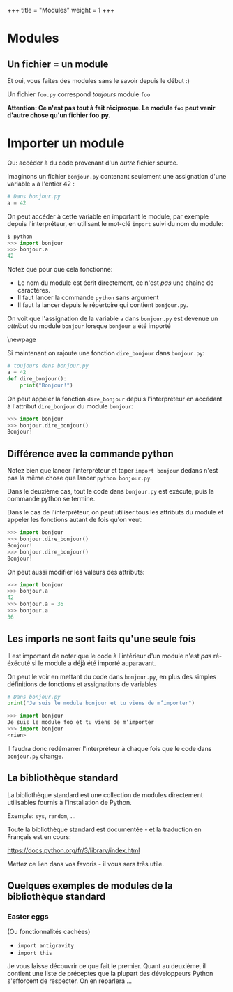 +++
title = "Modules"
weight = 1
+++

# Modules

## Un fichier = un module

Et oui, vous faites des modules sans le savoir depuis le début :)

Un fichier `foo.py` correspond *toujours* module `foo`

**Attention: Ce n'est pas tout à fait réciproque. Le module `foo` peut venir d'autre chose
qu'un fichier foo.py.**

# Importer un module

Ou: accéder à du code provenant d'un *autre* fichier source.

Imaginons un fichier `bonjour.py` contenant seulement une assignation
d'une variable `a` à l'entier 42 :

```python
# Dans bonjour.py
a = 42
```

On peut accéder à cette variable en important le module, par
exemple depuis l'interpréteur, en utilisant le mot-clé `import`
suivi du nom du module:

```python
$ python
>>> import bonjour
>>> bonjour.a
42
```

Notez que pour que cela fonctionne:

* Le nom du module est écrit directement, ce n'est *pas* une
  chaîne de caractères.
* Il faut lancer la commande `python` sans argument
* Il faut la lancer depuis le répertoire qui contient `bonjour.py`.

On voit que l'assignation de la variable `a` dans `bonjour.py` est devenue
un *attribut* du module `bonjour` lorsque `bonjour` a été importé

\newpage

Si maintenant on rajoute une fonction `dire_bonjour` dans `bonjour.py`:

```python
# toujours dans bonjour.py
a = 42
def dire_bonjour():
    print("Bonjour!")
```

On peut appeler la fonction `dire_bonjour` depuis l'interpréteur en accédant
à l'attribut `dire_bonjour` du module `bonjour`:

```python
>>> import bonjour
>>> bonjour.dire_bonjour()
Bonjour!
```

## Différence avec la commande python

Notez bien que lancer l'interpréteur et taper `import bonjour` dedans n'est pas
la même chose que lancer `python bonjour.py`.

Dans le deuxième cas, tout le code dans `bonjour.py` est exécuté, puis la commande python
se termine.

Dans le cas de l'interpréteur, on peut utiliser tous les attributs du module et appeler
les fonctions autant de fois qu'on veut:

```python
>>> import bonjour
>>> bonjour.dire_bonjour()
Bonjour!
>>> bonjour.dire_bonjour()
Bonjour!
```

On peut aussi modifier les valeurs des attributs:

```python
>>> import bonjour
>>> bonjour.a
42
>>> bonjour.a = 36
>>> bonjour.a
36
```



## Les imports ne sont faits qu'une seule fois

Il est important de noter que le code à l'intérieur d'un
module n'est *pas* ré-éxécuté si le module a déjà été
importé auparavant.

On peut le voir en mettant du code dans `bonjour.py`,
en plus des simples définitions de fonctions et assignations
de variables
```python
# Dans bonjour.py
print("Je suis le module bonjour et tu viens de m’importer")
```

```python
>>> import bonjour
Je suis le module foo et tu viens de m’importer
>>> import bonjour
<rien>
```

Il faudra donc redémarrer l'interpréteur à chaque fois que le code dans `bonjour.py` change.

## La bibliothèque standard

La bibliothèque standard est une collection de modules directement utilisables fournis à l'installation de Python.

Exemple: `sys`, `random`, ...

Toute la bibliothèque standard est documentée - et la traduction en Français est en cours:

https://docs.python.org/fr/3/library/index.html

Mettez ce lien dans vos favoris - il vous sera très utile.

## Quelques exemples de modules de la bibliothèque standard

### Easter eggs

(Ou fonctionnalités cachées)

* `import antigravity`
* `import this`

Je vous laisse découvrir ce que fait le premier. Quant au deuxième, il contient
une liste de préceptes que la plupart des développeurs Python s'efforcent de
respecter. On en reparlera ...
